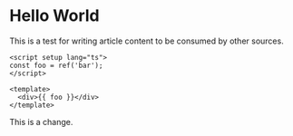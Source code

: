 # Hello World

This is a test for writing article content to be consumed by other sources.

```vue
<script setup lang="ts">
const foo = ref('bar');
</script>

<template>
  <div>{{ foo }}</div>
</template>
```

This is a change.